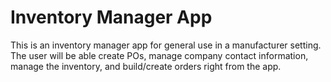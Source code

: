 # Inventory Manager App

This is an inventory manager app for general use in a manufacturer setting. The user will be able create POs, manage company contact information, manage the inventory, and build/create orders right from the app.
